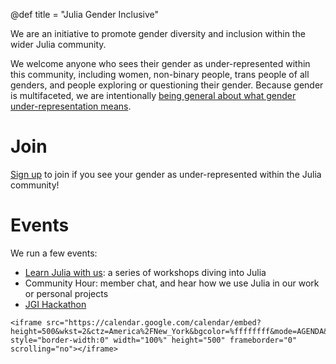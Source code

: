 @def title = "Julia Gender Inclusive"

We are an initiative to promote gender diversity
and inclusion within the wider Julia community. 

We welcome anyone who sees their gender as under-represented within this
community, including women, non-binary people, trans people of all genders, and
people exploring or questioning their gender. Because gender is multifaceted,
we are intentionally [being general about what gender under-representation
means](https://medium.com/@quinncrossley/uplifting-diverse-genders-beyond-women-and-non-binary-916c890f2185).

# Join
[Sign up](https://docs.google.com/forms/d/e/1FAIpQLSesAzK6mG3ytWHR4qAxp8TXtGFYkPxY1GXy84grh7uVFxro8g/viewform) to join if you see your gender as under-represented within the Julia community!

# Events
We run a few events:
- [Learn Julia with us](ljwu): a series of workshops diving into Julia
- Community Hour: member chat, and hear how we use Julia in our work or personal projects
- [JGI Hackathon](hackathon)

~~~
<iframe src="https://calendar.google.com/calendar/embed?height=500&wkst=2&ctz=America%2FNew_York&bgcolor=%ffffffff&mode=AGENDA&showTitle=0&showDate=0&showCalendars=0&src=YWE0NjU4YWFiOWI3YzQ1NmUxN2E4MDRkNWRhYjVkNGZlODBlMDI4YmNkOTg2YjMwOGU1OWE5ZDY3NWI1ZWUzY0Bncm91cC5jYWxlbmRhci5nb29nbGUuY29t&color=%239E69AF" style="border-width:0" width="100%" height="500" frameborder="0" scrolling="no"></iframe>
~~~
